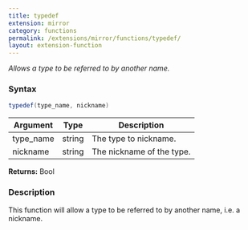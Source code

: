 ```yaml
---
title: typedef
extension: mirror
category: functions
permalink: /extensions/mirror/functions/typedef/
layout: extension-function
---
```


_Allows a type to be referred to by another name._

### Syntax ###
```cs
typedef(type_name, nickname)
```

| Argument | Type | Description |
| --- | --- | --- |
| type_name | string | The type to nickname. |
| nickname | string | The nickname of the type. |

**Returns:** Bool

### Description

This function will allow a type to be referred to by another name, i.e. a nickname. 


